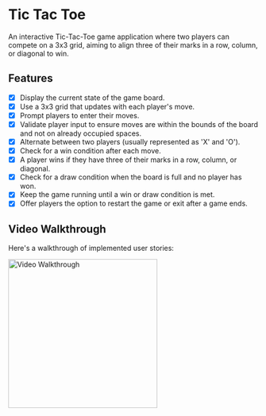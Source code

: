 # Tic Tac Toe

An interactive Tic-Tac-Toe game application where two players can compete on a 3x3 grid, aiming to align three of their marks in a row, column, or diagonal to win.

## Features

- [x] Display the current state of the game board.
- [x] Use a 3x3 grid that updates with each player's move.
- [x] Prompt players to enter their moves.
- [x] Validate player input to ensure moves are within the bounds of the board and not on already occupied spaces.
- [x] Alternate between two players (usually represented as 'X' and 'O').
- [x] Check for a win condition after each move.
- [x] A player wins if they have three of their marks in a row, column, or diagonal.
- [x] Check for a draw condition when the board is full and no player has won.
- [x] Keep the game running until a win or draw condition is met.
- [x] Offer players the option to restart the game or exit after a game ends.

## Video Walkthrough

Here's a walkthrough of implemented user stories:

<img src='https://raw.githubusercontent.com/ElsieKemumu/blob/master/game.gif' title='Video Walkthrough' width='300' height='300' alt='Video Walkthrough'/>